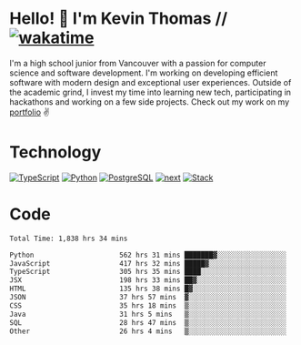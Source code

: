 # Hello! 👋 I'm Kevin Thomas // [![wakatime](https://wakatime.com/badge/user/e9d16d74-e01d-4a37-8086-9257e0bde1c2.svg?style=flat-square)](https://wakatime.com/@e9d16d74-e01d-4a37-8086-9257e0bde1c2)

I'm a high school junior from Vancouver with a passion for computer science and software development. I'm working on developing efficient software with modern design and exceptional user experiences. Outside of the academic grind, I invest my time into learning new tech, participating in hackathons and working on a few side projects. Check out my work on my [portfolio](https://kevinjosethomas.com/) ✌️

# Technology
[![TypeScript](https://github.com/kevinjosethomas/kevinjosethomas/assets/46242684/444b2e5d-659f-41f5-81fe-3abafb75cb6c)](https://kevinjosethomas.com/stack)
[![Python](https://github.com/kevinjosethomas/kevinjosethomas/assets/46242684/34a174c4-54db-4c4e-9842-2324d47cb043)](https://kevinjosethomas.com/stack)
[![PostgreSQL](https://github.com/kevinjosethomas/kevinjosethomas/assets/46242684/46d6de1c-c483-4dc7-ab3a-87763af6fc78)](https://kevinjosethomas.com/stack)
[![next](https://github.com/kevinjosethomas/kevinjosethomas/assets/46242684/bc46bae5-1ad9-42a7-b7a2-427cbde7c994)](https://kevinjosethomas.com/stack)
[![Stack](https://github.com/kevinjosethomas/kevinjosethomas/assets/46242684/0b9b7eeb-8cce-4a56-bffd-3131dd4dd88c)](https://kevinjosethomas.com/stack)




# Code
<!--START_SECTION:waka-->

```txt
Total Time: 1,838 hrs 34 mins

Python                     562 hrs 31 mins ███████▓░░░░░░░░░░░░░░░░░   30.17 %
JavaScript                 417 hrs 32 mins █████▓░░░░░░░░░░░░░░░░░░░   22.39 %
TypeScript                 305 hrs 35 mins ████░░░░░░░░░░░░░░░░░░░░░   16.39 %
JSX                        198 hrs 33 mins ██▓░░░░░░░░░░░░░░░░░░░░░░   10.65 %
HTML                       135 hrs 38 mins █▓░░░░░░░░░░░░░░░░░░░░░░░   07.27 %
JSON                       37 hrs 57 mins  ▓░░░░░░░░░░░░░░░░░░░░░░░░   02.04 %
CSS                        35 hrs 18 mins  ▒░░░░░░░░░░░░░░░░░░░░░░░░   01.89 %
Java                       31 hrs 5 mins   ▒░░░░░░░░░░░░░░░░░░░░░░░░   01.67 %
SQL                        28 hrs 47 mins  ▒░░░░░░░░░░░░░░░░░░░░░░░░   01.54 %
Other                      26 hrs 4 mins   ▒░░░░░░░░░░░░░░░░░░░░░░░░   01.40 %
```

<!--END_SECTION:waka-->
